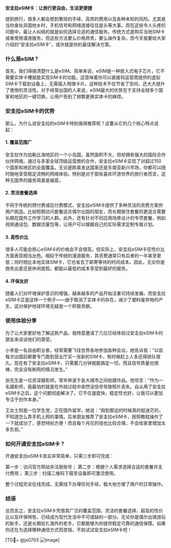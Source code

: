 **安圭拉eSIM卡：让旅行更自由，生活更便捷**

提到旅行，很多人都会想到繁琐的手续、高昂的费用以及各种未知的风险。尤其是当你身处异国他乡时，手机信号和网络连接往往是头等大事。而在这些令人头疼的问题中，最让人纠结的就是如何选择合适的通信服务。传统方式是购买当地SIM卡或者使用漫游服务，但这些方法要么价格昂贵，要么操作复杂。而今天我要给大家介绍的“安圭拉eSIM卡”，或许就是你的最佳解决方案。

### 什么是eSIM？

首先，我们得搞清楚什么是eSIM。简单来说，eSIM是一种嵌入式电子芯片，它不需要实体卡槽就能实现SIM卡的功能。这意味着你可以直接将运营商提供的虚拟SIM卡下载到设备上，无需插入物理卡片。这种技术不仅节省了空间，还大大提升了使用的灵活性。对于经常出国的人来说，eSIM最大的优势在于支持全球多个国家和地区的一键切换，让用户告别了频繁更换实体卡的麻烦。

### 安圭拉eSIM卡的优势

那么，为什么说安圭拉的eSIM卡特别值得推荐呢？这要从它的几个核心特点说起：

#### 1. **覆盖范围广**
安圭拉作为加勒比海地区的一个小岛国，虽然面积不大，但却拥有强大的国际合作伙伴网络。通过与多家全球顶级运营商的合作，安圭拉eSIM卡实现了对超过150个国家和地区的全面覆盖。无论是欧美发达国家还是东南亚新兴市场，你都可以随时随地享受稳定流畅的网络体验。特别是对于那些喜欢环游世界的旅行者而言，这种无国界的服务简直是福音。

#### 2. **灵活套餐选择**
不同于传统的预付费或后付费模式，安圭拉eSIM卡提供了多种灵活的资费方案供用户挑选。比如短期访问套餐适合偶尔出国的朋友，而长期居住套餐则更适合需要长期在国外工作学习的人群。此外，还有针对不同应用场景设计的专项套餐，例如视频通话包、数据流量包等，让用户可以根据自己的实际需求定制专属计划。

#### 3. **高性价比**
很多人可能会担心eSIM卡的价格会不会很高，但实际上，安圭拉eSIM卡在性价比方面表现相当出色。相较于传统的漫游服务，其资费通常只有后者的一半甚至更低；同时相比本地实体SIM卡，它也省去了邮寄等待的时间成本。因此，无论你是商务出差还是休闲度假，都能以最低的成本享受到最好的服务。

#### 4. **环保友好**
随着人们对环境保护意识的增强，越来越多的产品开始注重可持续发展。而安圭拉eSIM卡正是这样一个例子——由于取消了实体卡的存在，减少了塑料废弃物的产生，这对保护地球环境无疑是一个积极贡献。

### 使用体验分享

为了让大家更好地了解这款产品，我特意邀请了几位已经体验过安圭拉eSIM卡的朋友来谈谈他们的感受。

小李是一名自由职业者，经常需要飞往世界各地参加各种会议。她告诉我：“以前每次出国前都要专门跑到营业厅买一张新的SIM卡，有时候赶上人多还得排队很久。现在有了安圭拉eSIM卡，只需要几分钟就能搞定一切，而且信号质量也很棒，完全没有断网的情况发生。”

张先生是一位资深摄影师，常年奔波于各大城市之间拍摄作品。他坦言：“作为一名摄影师，我最怕的就是在外拍过程中突然没信号导致照片丢失。自从用了安圭拉eSIM卡之后，这个问题彻底解决了。它不仅速度快，稳定性也好，让我可以更加专注于创作本身。”

王女士则是一位学生党，正在国外留学。她说：“刚到那边的时候真的挺迷茫的，不知道怎么弄手机上网的事情。后来朋友推荐了安圭拉eSIM卡，按照教程操作了一下就成功了，感觉特别方便！而且每个月花的钱也比较合理，不会给家里增加太多负担。”

### 如何开通安圭拉eSIM卡？

开通安圭拉eSIM卡其实非常简单，只需三步即可完成：

第一步：访问官方网站并注册账号；
第二步：根据个人需求选择合适的套餐并支付费用；
第三步：扫描二维码下载至设备即可激活使用。

整个过程完全在线完成，无需线下办理任何手续，极大地方便了用户的日常操作。

### 结语

总而言之，安圭拉eSIM卡凭借其广泛的覆盖范围、灵活的套餐选择、超高的性价比以及环保特性，已经成为现代生活中不可或缺的一部分。无论你是偶尔出境游玩的新手，还是长期驻扎海外的老手，它都能够为你提供稳定可靠的通信保障。如果你还在为选择哪种通信方式而苦恼，不妨试试安圭拉eSIM卡吧！

[TG💪+ @jx0703 ![Image](https://github.com/user-attachments/assets/dbca1d08-cadb-493c-b0ec-ad6f7a83f270)]